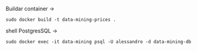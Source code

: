 Buildar container ->

    sudo docker build -t data-mining-prices .

shell PostgresSQL -> 

    sudo docker exec -it data-mining psql -U alessandro -d data-mining-db
